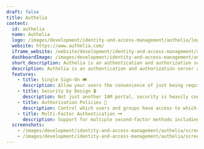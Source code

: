 ```yaml
---
draft: false
title: Authelia
content:
  id: authelia
  name: Authelia
  logo: /images/development/identity-and-access-management/authelia/logo.png
  website: https://www.authelia.com/
  iframe_website: /website/development/identity-and-access-management/authelia
  dashboardImage: /images/development/identity-and-access-management/authelia/screenshot-1.png
  short_description: Authelia is an authentication and authorization server and portal fulfilling the identity and access management (IAM) role of information security in providing multi-factor authentication and single sign-on (SSO) for your applications via a web portal. It
  description: Authelia is an authentication and authorization server and portal fulfilling the identity and access management (IAM) role of information security in providing multi-factor authentication and single sign-on (SSO) for your applications via a web portal. It acts as a companion for common reverse proxies.
  features:
    - title: Single Sign-On 🎟️
      description: Allow your users the convenience of just being required to log in once to a wide range of web applications via a session cookie, OpenID Connect 1.0, or Trusted Headers.
    - title: Security by Design 🔒
      description: Not just another IAM portal, security is heavily considered as part of our design process.
    - title: Authorization Policies 👮
      description: Control which users and groups have access to which specific resources or domains with incredibly granular policy definitions.
    - title: Multi-Factor Authentication 🗝️
      description: Support for multiple second-factor methods including One Time Passwords, Mobile Push Notifications, and WebAuthn.
  screenshots:
    - /images/development/identity-and-access-management/authelia/screenshot-1.png
    - /images/development/identity-and-access-management/authelia/screenshot-2.png
---
```

